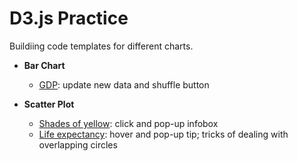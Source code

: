# D3.js Practice
Buildiing code templates for different charts. 
* <strong>Bar Chart</strong> 
  - <a href="http://spe.neocities.org/d3-practice/bar-chart/gdp.html#"> GDP</a>: update new data and shuffle button
  
* <strong>Scatter Plot</strong>
  - <a href="http://spe.neocities.org/d3-practice/scatter-plot/shades-of-yellow.html">Shades of yellow</a>: click and pop-up infobox
  - <a href= "http://spe.neocities.org/d3-practice/scatter-plot/life-expentancy.html">Life expectancy</a>: hover and pop-up tip; tricks of dealing with overlapping circles  
